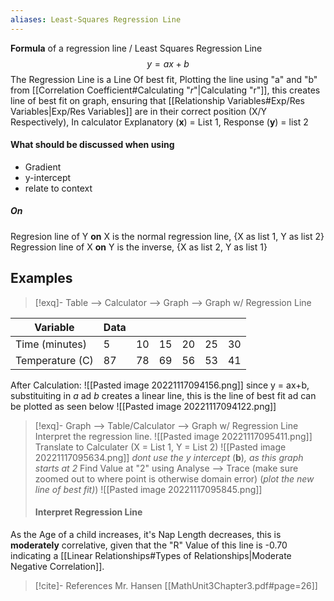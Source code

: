```yaml
---
aliases: Least-Squares Regression Line
---
```

**Formula** of a regression line / Least Squares Regression Line
$$y = ax+b$$
The Regression Line is a Line Of best fit, Plotting the line using "a" and "b"  from [[Correlation Coefficient#Calculating "*r*"|Calculating "r"]], this creates line of best fit on graph, ensuring that [[Relationship Variables#Exp/Res Variables|Exp/Res Variables]] are in their correct position (X/Y Respectively), In calculator E*x*planatory (**x**) = List 1, Response (**y**) = list 2

#### What should be discussed when using
- Gradient
- y-intercept
- relate to context

##### On
Regresion line of Y **on** X  is the normal regression line, {X as list 1, Y as list 2}
Regression line of X **on** Y is the inverse, {X as list 2, Y as list 1}

## Examples

>[!exq]- Table --> Calculator --> Graph --> Graph w/ Regression Line
>
>
| Variable        | Data |     |     |     |     |     |
| --------------- | ---- | --- | --- | --- | --- | --- |
| Time (minutes)  | 5    | 10  | 15  | 20  | 25  | 30    |
| Temperature (C) | 87   | 78  | 69  | 56  | 53  | 41  |
>
After Calculation:
![[Pasted image 20221117094156.png]]
since y = ax+b, substituiting in *a* ad *b* creates a linear line, this is the line of best fit ad can be plotted as seen below
![[Pasted image 20221117094122.png]]

>[!exq]- Graph --> Table/Calculator --> Graph w/ Regression Line
>Interpret the regression line.
![[Pasted image 20221117095411.png]]
Translate to Calculater
(X = List 1, Y = List 2)
![[Pasted image 20221117095634.png]]
*dont use the y intercept* (**b**)*, as this graph starts at 2* Find Value at "2" using Analyse --> Trace (make sure zoomed out to where point is otherwise domain error)
(*plot the new line of best fit)*)
![[Pasted image 20221117095845.png]]
>
>#### Interpret Regression Line
As the Age of a child increases, it's Nap Length decreases, this is **moderately** correlative, given that the "R" Value of this line is -0.70 indicating a [[Linear Relationships#Types of Relationships|Moderate Negative Correlation]].

>[!cite]- References
>Mr. Hansen
>[[MathUnit3Chapter3.pdf#page=26]]